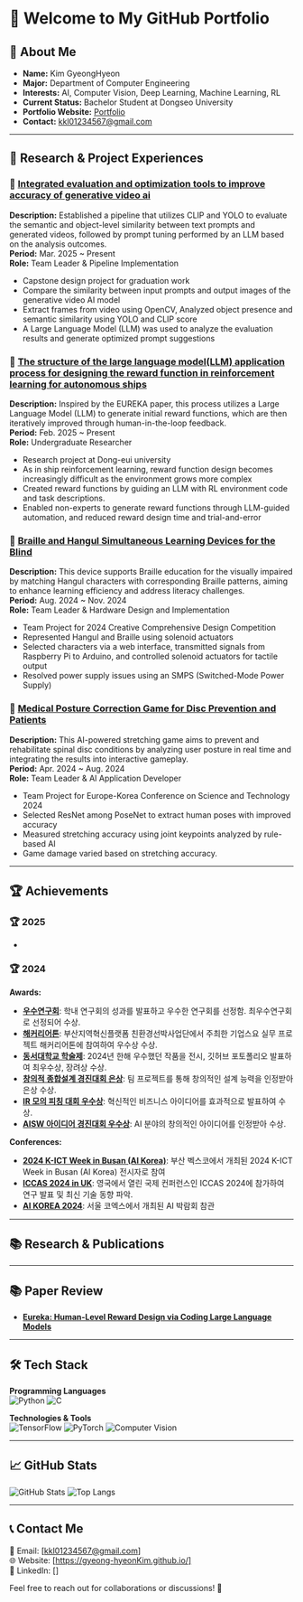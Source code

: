 # 👋 Welcome to My GitHub Portfolio

## 🚀 About Me

- **Name:** Kim GyeongHyeon
- **Major:** Department of Computer Engineering
- **Interests:** AI, Computer Vision, Deep Learning, Machine Learning, RL
- **Current Status:** Bachelor Student at Dongseo University
- **Portfolio Website:** [Portfolio](https://gyeong-hyeonkim.github.io/)
- **Contact:** kkl01234567@gmail.com

---

## 🌟 Research & Project Experiences

### 🔹 [Integrated evaluation and optimization tools to improve accuracy of generative video ai](https://20201561kimgyeonghyeon.github.io/engineeringfestival/)
**Description:** Established a pipeline that utilizes CLIP and YOLO to evaluate the semantic and object-level similarity between text prompts and generated videos, followed by prompt tuning performed by an LLM based on the analysis outcomes.  
**Period:** Mar. 2025 ~ Present  
**Role:** Team Leader & Pipeline Implementation 
- Capstone design project for graduation work
- Compare the similarity between input prompts and output images of the generative video AI model
- Extract frames from video using OpenCV, Analyzed object presence and semantic similarity using YOLO and CLIP score
- A Large Language Model (LLM) was used to analyze the evaluation results and generate optimized prompt suggestions

### 🔹 [The structure of the large language model(LLM) application process for designing the reward function in reinforcement learning for autonomous ships](https://20201561kimgyeonghyeon.github.io/engineeringfestival/)
**Description:** Inspired by the EUREKA paper, this process utilizes a Large Language Model (LLM) to generate initial reward functions, which are then iteratively improved through human-in-the-loop feedback.  
**Period:** Feb. 2025 ~ Present  
**Role:** Undergraduate Researcher
- Research project at Dong-eui university
- As in ship reinforcement learning, reward function design becomes increasingly difficult as the environment grows more complex
- Created reward functions by guiding an LLM with RL environment code and task descriptions.
- Enabled non-experts to generate reward functions through LLM-guided automation, and reduced reward design time and trial-and-error
  
### 🔹 [Braille and Hangul Simultaneous Learning Devices for the Blind](https://gyeong-hyeonkim.github.io/externelactivity/engineeringfestival/)
**Description:** This device supports Braille education for the visually impaired by matching Hangul characters with corresponding Braille patterns, aiming to enhance learning efficiency and address literacy challenges.  
**Period:** Aug. 2024 ~ Nov. 2024  
**Role:** Team Leader & Hardware Design and Implementation
- Team Project for 2024 Creative Comprehensive Design Competition
- Represented Hangul and Braille using solenoid actuators
- Selected characters via a web interface, transmitted signals from Raspberry Pi to Arduino, and controlled solenoid actuators for tactile output
- Resolved power supply issues using an SMPS (Switched-Mode Power Supply)

### 🔹 [Medical Posture Correction Game for Disc Prevention and Patients](https://gyeong-hyeonkim.github.io/project/ICCAS_Project/)
**Description:** This AI-powered stretching game aims to prevent and rehabilitate spinal disc conditions by analyzing user posture in real time and integrating the results into interactive gameplay.  
**Period:** Apr. 2024 ~ Aug. 2024  
**Role:** Team Leader & AI Application Developer
- Team Project for Europe-Korea Conference on Science and Technology 2024
- Selected ResNet among PoseNet to extract human poses with improved accuracy
- Measured stretching accuracy using joint keypoints analyzed by rule-based AI
- Game damage varied based on stretching accuracy.

---

## 🏆 Achievements

### 🏆 2025
- 

### 🏆 2024

**Awards:**
- **[우수연구회](https://gyeong-hyeonkim.github.io/award/excellentresearchgroup/)**: 학내 연구회의 성과를 발표하고 우수한 연구회를 선정함. 최우수연구회로 선정되어 수상.
- **[해커리어톤](https://gyeong-hyeonkim.github.io/externelactivity/award/careertone/)**: 부산지역혁신플랫폼 친환경선박사업단에서 주최한 기업스요 실무 프로젝트 해커리어톤에 참여하여 우수상 수상.
- **[동서대학교 학술제](https://gyeong-hyeonkim.github.io/award/showmethedongseoai/)**: 2024년 한해 우수했던 작품을 전시, 깃허브 포토폴리오 발표하여 최우수상, 장려상 수상.
- **[창의적 종합설계 경진대회 은상](https://gyeong-hyeonkim.github.io/externelactivity/engineeringfestival/)**: 팀 프로젝트를 통해 창의적인 설계 능력을 인정받아 은상 수상.
- **[IR 모의 피칭 대회 우수상](https://gyeong-hyeonkim.github.io/award/irpitching/)**: 혁신적인 비즈니스 아이디어를 효과적으로 발표하여 수상.
- **[AISW 아이디어 경진대회 우수상](https://gyeong-hyeonkim.github.io/award/ideafestival/)**: AI 분야의 창의적인 아이디어를 인정받아 수상.


**Conferences:**

- **[2024 K-ICT Week in Busan (AI Korea)](https://gyeong-hyeonkim.github.io/conference/ictweek/)**: 부산 벡스코에서 개최된 2024 K-ICT Week in Busan (AI Korea) 전시자로 참여
- **[ICCAS 2024 in UK](https://gyeong-hyeonkim.github.io/project/ICCAS_Project/)**: 영국에서 열린 국제 컨퍼런스인 ICCAS 2024에 참가하여 연구 발표 및 최신 기술 동향 파악.
- **[AI KOREA 2024](https://gyeong-hyeonkim.github.io/conference/AIKOREA/)**: 서울 코엑스에서 개최된 AI 박람회 참관

---

## 📚 Research & Publications

<!--- **Paper Title 1** - [Link to Paper]
- **Paper Title 2** - [Link to Paper]-->

---

## 📚 Paper Review

- **[Eureka: Human-Level Reward Design via Coding Large Language Models](https://docs.google.com/presentation/d/1DNVTrbuXwiMirFCO1JW6XjEazP1D_Bi-nuBfSTT0dWQ/edit?slide=id.g33ef312ebea_0_14#slide=id.g33ef312ebea_0_14)**

---

## 🛠 Tech Stack

**Programming Languages**  
![Python](https://img.shields.io/badge/Python-3776AB?style=for-the-badge&logo=python&logoColor=white) ![C](https://img.shields.io/badge/C-00599C?style=for-the-badge&logo=c&logoColor=white)

**Technologies & Tools**  
![TensorFlow](https://img.shields.io/badge/TensorFlow-FF6F00?style=for-the-badge&logo=tensorflow&logoColor=white) ![PyTorch](https://img.shields.io/badge/PyTorch-EE4C2C?style=for-the-badge&logo=pytorch&logoColor=white) 
![Computer Vision](https://img.shields.io/badge/Computer%20Vision-00599C?style=for-the-badge)

---

## 📈 GitHub Stats

![GitHub Stats](https://github-readme-stats.vercel.app/api?username=gyeong-hyeonKim&show_icons=true&theme=radical)
![Top Langs](https://github-readme-stats.vercel.app/api/top-langs/?username=gyeong-hyeonKim&layout=compact&theme=radical)

---

## 📞 Contact Me

📧 Email: [kkl01234567@gmail.com]  
🌐 Website: [https://gyeong-hyeonKim.github.io/]  
🔗 LinkedIn: []  

Feel free to reach out for collaborations or discussions! 🚀
